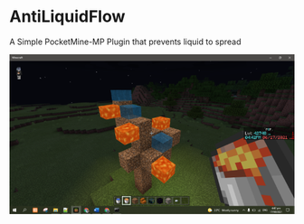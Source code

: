# AntiLiquidFlow
A Simple PocketMine-MP Plugin that prevents liquid to spread

<img src="antiliquid.png">

